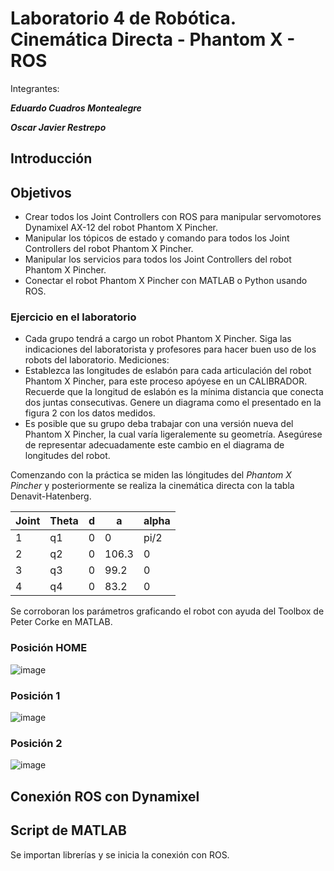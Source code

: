 # Laboratorio 4 de Robótica. Cinemática Directa - Phantom X - ROS
Integrantes:

***Eduardo Cuadros Montealegre***

***Oscar Javier Restrepo***


## Introducción

## Objetivos
- Crear todos los Joint Controllers con ROS para manipular servomotores Dynamixel AX-12 del robot Phantom
X Pincher.
- Manipular los tópicos de estado y comando para todos los Joint Controllers del robot Phantom X Pincher.
- Manipular los servicios para todos los Joint Controllers del robot Phantom X Pincher.
- Conectar el robot Phantom X Pincher con MATLAB o Python usando ROS.

### Ejercicio en el laboratorio
- Cada grupo tendrá a cargo un robot Phantom X Pincher. Siga las indicaciones del laboratorista y profesores
para hacer buen uso de los robots del laboratorio.
Mediciones:
- Establezca las longitudes de eslabón para cada articulación del robot Phantom X Pincher, para este proceso
apóyese en un CALIBRADOR. Recuerde que la longitud de eslabón es la mı́nima distancia que conecta dos
juntas consecutivas. Genere un diagrama como el presentado en la figura 2 con los datos medidos.
- Es posible que su grupo deba trabajar con una versión nueva del Phantom X Pincher, la cual varı́a ligeralemente su geometrı́a. Asegúrese de representar adecuadamente este cambio en el diagrama de longitudes del robot.

Comenzando con la práctica se miden las lóngitudes del _Phantom X Pincher_ y posteriormente se realiza la cinemática directa con la tabla Denavit-Hatenberg.

| Joint | Theta | d | a | alpha |
| -------- | -------- | -------- | -------- | -------- |
| 1  | q1     | 0    | 0 | pi/2 |
| 2  | q2     | 0    | 106.3 | 0 |
| 3  | q3     | 0    | 99.2 | 0 
| 4  | q4     | 0    | 83.2 | 0 |

Se corroboran los parámetros graficando el robot con ayuda del Toolbox de Peter Corke en MATLAB.

### Posición HOME
![image](https://github.com/EdoCuadros/Lab4/assets/69473568/5912647e-29b2-45ff-b568-0651ec10a180)

### Posición 1
![image](https://github.com/EdoCuadros/Lab4/assets/69473568/8e9323a1-a5aa-4202-ad9d-c95a8d7696b9)

### Posición 2
![image](https://github.com/EdoCuadros/Lab4/assets/69473568/baaa5767-c5c7-4de9-9516-a683a8006dbd)

## Conexión ROS con Dynamixel



## Script de MATLAB

Se importan librerías y se inicia la conexión con ROS.
